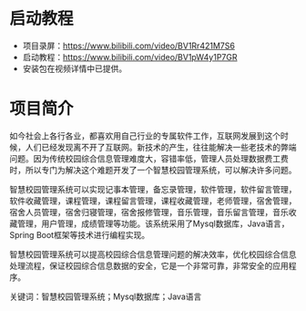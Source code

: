 # 启动教程

- 项目录屏：https://www.bilibili.com/video/BV1Rr421M7S6
- 启动教程：https://www.bilibili.com/video/BV1pW4y1P7GR
- 安装包在视频详情中已提供。

# 项目简介
如今社会上各行各业，都喜欢用自己行业的专属软件工作，互联网发展到这个时候，人们已经发现离不开了互联网。新技术的产生，往往能解决一些老技术的弊端问题。因为传统校园综合信息管理难度大，容错率低，管理人员处理数据费工费时，所以专门为解决这个难题开发了一个智慧校园管理系统，可以解决许多问题。

智慧校园管理系统可以实现记事本管理，备忘录管理，软件管理，软件留言管理，软件收藏管理，课程管理，课程留言管理，课程收藏管理，老师管理，宿舍管理，宿舍人员管理，宿舍归寝管理，宿舍报修管理，音乐管理，音乐留言管理，音乐收藏管理，用户管理，成绩管理等功能。该系统采用了Mysql数据库，Java语言，Spring Boot框架等技术进行编程实现。

智慧校园管理系统可以提高校园综合信息管理问题的解决效率，优化校园综合信息处理流程，保证校园综合信息数据的安全，它是一个非常可靠，非常安全的应用程序。

关键词：智慧校园管理系统；Mysql数据库；Java语言
